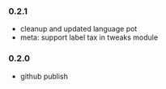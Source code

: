 ### 0.2.1
* cleanup and updated language pot
* meta: support label tax in tweaks module

### 0.2.0
* github publish
